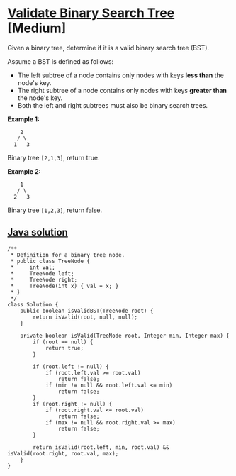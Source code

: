 # [Validate Binary Search Tree](https://leetcode.com/problems/validate-binary-search-tree/description/) [Medium]

Given a binary tree, determine if it is a valid binary search tree (BST).

Assume a BST is defined as follows:

* The left subtree of a node contains only nodes with keys **less than** the node's key.  
* The right subtree of a node contains only nodes with keys **greater than** the node's key.  
* Both the left and right subtrees must also be binary search trees.

**Example 1:**
```
    2
   / \
  1   3
```
Binary tree `[2,1,3]`, return true.

**Example 2:**
```
    1
   / \
  2   3
```
Binary tree `[1,2,3]`, return false.

## [Java solution](https://leetcode.com/submissions/detail/143254408/)
```
/**
 * Definition for a binary tree node.
 * public class TreeNode {
 *     int val;
 *     TreeNode left;
 *     TreeNode right;
 *     TreeNode(int x) { val = x; }
 * }
 */
class Solution {
    public boolean isValidBST(TreeNode root) {
        return isValid(root, null, null);
    }
    
    private boolean isValid(TreeNode root, Integer min, Integer max) {
        if (root == null) {
            return true;
        }
        
        if (root.left != null) {
            if (root.left.val >= root.val)
                return false;
            if (min != null && root.left.val <= min)
                return false;
        }
        if (root.right != null) {
            if (root.right.val <= root.val)
                return false;
            if (max != null && root.right.val >= max)
                return false;
        }

        return isValid(root.left, min, root.val) && isValid(root.right, root.val, max);
    }
}
```

